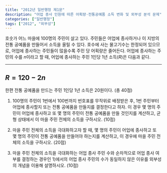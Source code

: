 ```yaml
---
title: "2012년 일반행정 제1문"
description: "어업 종사 인원에 따른 어획량·전통공예품 소득 변화 및 외부성 분석 문제"
categories: ["일반행정"]
tags: ["2012", "외부성"]
---
```


호숫가 어느 마을에 100명의 주민이 살고 있다. 주민들은 어업에 종사하거나 이 지방의 전통 공예품을 만들어서 소득을 올릴 수 있다. 호수에 사는 물고기수는 한정되어 있으므로, 어업에 종사하는 주민들이 많을수록 주민 당 어획량은 줄어든다. 어업에 종사하는 주민의 수를 $n$이라고 할 때, 어업에 종사하는 주민 1인당 1년 소득($R$)은 다음과 같다.

---
$R = 120 - 2n$
---

한편 전통 공예품을 만드는 주민 1인당 1년 소득은 20원이다. (총 40점)

1) 100명의 주민이 1번에서 100번까지 번호표를 무작위로 배정받은 후, 1번 주민부터 어업에 종사할지 또는 전통 공예품을 만들지를 결정한다고 하자. 이 경우 몇 명의 주민이 어업에 종사하고 또 몇 명의 주민이 전통 공예품을 만들 것인지를 계산하고, 균형 상태에서 이 마을 주민 전체의 소득을 구하시오. (10점)

2) 마을 주민 전체의 소득을 극대화하고자 할 때, 몇 명의 주민이 어업에 종사하고 또 몇 명의 주민이 전통 공예품을 만들어야 하는지를 계산하고, 이 경우에 마을 주민 전체의 소득을 구하시오. (20점)

3) 마을 주민 전체의 소득을 극대화하는 어업 종사 주민 수와 순차적으로 어업 종사 여부를 결정하는 경우인 1)에서의 어업 종사 주민의 수가 동일하지 않은 이유를 외부성의 개념을 이용해 설명하시오. (10점)
